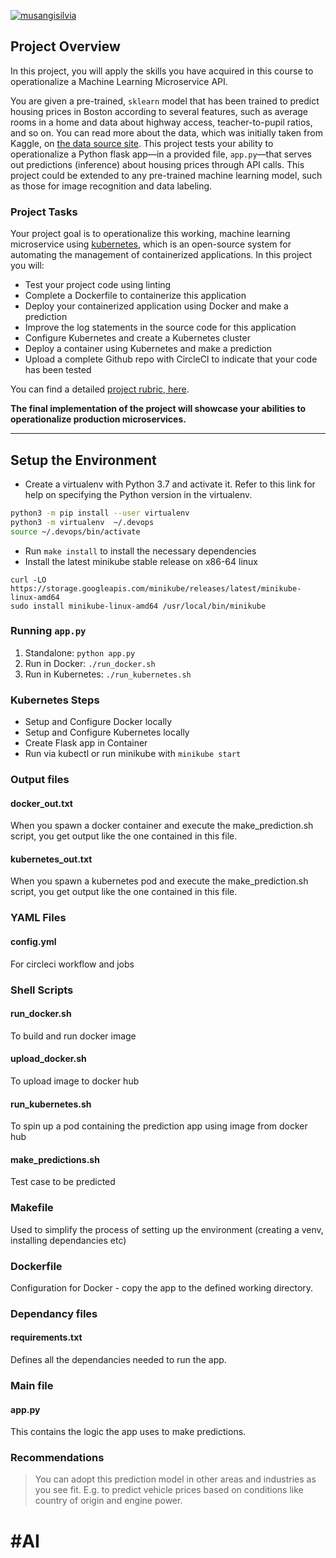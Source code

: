 [![musangisilvia](https://circleci.com/gh/musangisilvia/ml-project.svg?style=svg)](https://app.circleci.com/pipelines/github/musangisilvia/ml-project/3/workflows/888db8b0-d3d3-4178-b456-a146866ed5ac)

## Project Overview

In this project, you will apply the skills you have acquired in this course to operationalize a Machine Learning Microservice API. 

You are given a pre-trained, `sklearn` model that has been trained to predict housing prices in Boston according to several features, such as average rooms in a home and data about highway access, teacher-to-pupil ratios, and so on. You can read more about the data, which was initially taken from Kaggle, on [the data source site](https://www.kaggle.com/c/boston-housing). This project tests your ability to operationalize a Python flask app—in a provided file, `app.py`—that serves out predictions (inference) about housing prices through API calls. This project could be extended to any pre-trained machine learning model, such as those for image recognition and data labeling.

### Project Tasks

Your project goal is to operationalize this working, machine learning microservice using [kubernetes](https://kubernetes.io/), which is an open-source system for automating the management of containerized applications. In this project you will:
* Test your project code using linting
* Complete a Dockerfile to containerize this application
* Deploy your containerized application using Docker and make a prediction
* Improve the log statements in the source code for this application
* Configure Kubernetes and create a Kubernetes cluster
* Deploy a container using Kubernetes and make a prediction
* Upload a complete Github repo with CircleCI to indicate that your code has been tested

You can find a detailed [project rubric, here](https://review.udacity.com/#!/rubrics/2576/view).

**The final implementation of the project will showcase your abilities to operationalize production microservices.**

---

## Setup the Environment

* Create a virtualenv with Python 3.7 and activate it. Refer to this link for help on specifying the Python version in the virtualenv. 
```bash
python3 -m pip install --user virtualenv
python3 -m virtualenv  ~/.devops
source ~/.devops/bin/activate
```
* Run `make install` to install the necessary dependencies
* Install the latest minikube stable release on x86-64 linux 
```
curl -LO https://storage.googleapis.com/minikube/releases/latest/minikube-linux-amd64 
sudo install minikube-linux-amd64 /usr/local/bin/minikube
```

### Running `app.py`

1. Standalone:  `python app.py`
2. Run in Docker:  `./run_docker.sh`
3. Run in Kubernetes:  `./run_kubernetes.sh`

### Kubernetes Steps

* Setup and Configure Docker locally
* Setup and Configure Kubernetes locally
* Create Flask app in Container
* Run via kubectl or run minikube with ```minikube start```

### Output files
#### docker_out.txt
When you spawn a docker container and execute the make_prediction.sh script, you get output like the one contained in this file. 

#### kubernetes_out.txt
When you spawn a kubernetes pod and execute the make_prediction.sh script, you get output like the one contained in this file.

### YAML Files
#### config.yml
For circleci workflow and jobs

### Shell Scripts
#### run_docker.sh
To build and run docker image

#### upload_docker.sh
To upload image to docker hub

#### run_kubernetes.sh
To spin up a pod containing the prediction app using image from docker hub

#### make_predictions.sh
Test case to be predicted

### Makefile
Used to simplify the process of setting up the environment (creating a venv, installing dependancies etc)

### Dockerfile
Configuration for Docker - copy the app to the defined working directory.

### Dependancy files
#### requirements.txt
Defines all the dependancies needed to run the app.

### Main file
#### app.py
This contains the logic the app uses to make predictions.

### Recommendations

> You can adopt this prediction model in other areas and industries as you see fit. E.g. to predict vehicle prices based on conditions like country of origin and engine power. 

# #AI